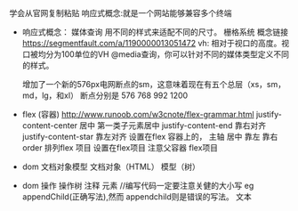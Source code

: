   学会从官网复制粘贴
  响应式概念:就是一个网站能够兼容多个终端
- 响应式概念： 媒体查询 用不同的样式来适配不同的尺寸。
   栅格系统 概念链接 https://segmentfault.com/a/1190000013051472
  vh: 相对于视口的高度。视口被均分为100单位的VH
  @media查询，你可以针对不同的媒体类型定义不同的样式。

  增加了一个新的576px电网断点的sm，这意味着现在有五个总层（xs，sm，md，lg，和xl） 断点分别是 576  768 992 1200

 - flex (容器) http://www.runoob.com/w3cnote/flex-grammar.html
  justify-content-center  居中  第一类子元素居中
  justify-content-end 靠右对齐
  justify-content-star 靠左对齐
    设置在flex 容器上的， 主轴 居中 靠左 靠右 
  order 排列flex 项目  设置在flex项目 注意父容器  flex项目

  - dom 文档对象模型
    文档对象（HTML） 模型（树）
  - dom 操作 操作树
    注释
    元素  //编写代码一定要注意关健的大小写  eg appendChild(正确写法),然而 appendchild则是错误的写法。
    文本
